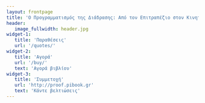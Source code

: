 ```yaml
---
layout: frontpage
title: 'Ο Προγραμματισμός της Διάδρασης: Από τον Επιτραπέζιο στον Κινητό και Διάχυτο Υπολογισμό'
header:
   image_fullwidth: header.jpg
widget-1:
   title: 'Παραθέσεις'
   url: '/quotes/'
widget-2:
   title: 'Αγορά'
   url: '/buy/'
   text: 'Αγορά βιβλίου'
widget-3:
   title: 'Συμμετοχή'
   url: 'http://proof.pibook.gr'
   text: 'Κάντε βελτιώσεις'
---
```

